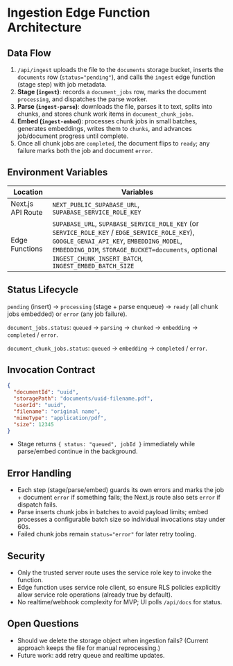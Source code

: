 # Ingestion Edge Function Architecture

## Data Flow

1. `/api/ingest` uploads the file to the `documents` storage bucket, inserts the `documents` row (`status="pending"`), and calls the `ingest` edge function (stage step) with job metadata.
2. **Stage (`ingest`)**: records a `document_jobs` row, marks the document `processing`, and dispatches the parse worker.
3. **Parse (`ingest-parse`)**: downloads the file, parses it to text, splits into chunks, and stores chunk work items in `document_chunk_jobs`.
4. **Embed (`ingest-embed`)**: processes chunk jobs in small batches, generates embeddings, writes them to `chunks`, and advances job/document progress until complete.
5. Once all chunk jobs are `completed`, the document flips to `ready`; any failure marks both the job and document `error`.

## Environment Variables

| Location          | Variables                                                                                                                                                                                                                                              |
| ----------------- | ------------------------------------------------------------------------------------------------------------------------------------------------------------------------------------------------------------------------------------------------------ |
| Next.js API Route | `NEXT_PUBLIC_SUPABASE_URL`, `SUPABASE_SERVICE_ROLE_KEY`                                                                                                                                                                                                |
| Edge Functions    | `SUPABASE_URL`, `SUPABASE_SERVICE_ROLE_KEY` (or `SERVICE_ROLE_KEY` / `EDGE_SERVICE_ROLE_KEY`), `GOOGLE_GENAI_API_KEY`, `EMBEDDING_MODEL`, `EMBEDDING_DIM`, `STORAGE_BUCKET=documents`, optional `INGEST_CHUNK_INSERT_BATCH`, `INGEST_EMBED_BATCH_SIZE` |

## Status Lifecycle

`pending` (insert) → `processing` (stage + parse enqueue) → `ready` (all chunk jobs embedded) or `error` (any job failure).

`document_jobs.status`: `queued` → `parsing` → `chunked` → `embedding` → `completed` / `error`.

`document_chunk_jobs.status`: `queued` → `embedding` → `completed` / `error`.

## Invocation Contract

```json
{
  "documentId": "uuid",
  "storagePath": "documents/uuid-filename.pdf",
  "userId": "uuid",
  "filename": "original name",
  "mimeType": "application/pdf",
  "size": 12345
}
```

- Stage returns `{ status: "queued", jobId }` immediately while parse/embed continue in the background.

## Error Handling

- Each step (stage/parse/embed) guards its own errors and marks the job + document `error` if something fails; the Next.js route also sets `error` if dispatch fails.
- Parse inserts chunk jobs in batches to avoid payload limits; embed processes a configurable batch size so individual invocations stay under 60s.
- Failed chunk jobs remain `status="error"` for later retry tooling.

## Security

- Only the trusted server route uses the service role key to invoke the function.
- Edge function uses service role client, so ensure RLS policies explicitly allow service role operations (already true by default).
- No realtime/webhook complexity for MVP; UI polls `/api/docs` for status.

## Open Questions

- Should we delete the storage object when ingestion fails? (Current approach keeps the file for manual reprocessing.)
- Future work: add retry queue and realtime updates.
